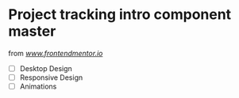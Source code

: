 # Project tracking intro component master

from *www.frontendmentor.io*

- [ ] Desktop Design
- [ ] Responsive Design
- [ ] Animations
